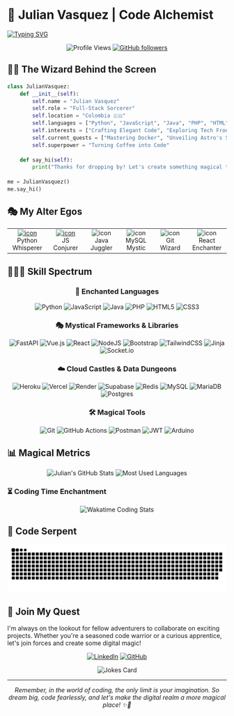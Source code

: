 # 🚀 Julian Vasquez | Code Alchemist

[![Typing SVG](https://readme-typing-svg.herokuapp.com/?font=Baloo2+Code&size=22&duration=3000&pause=1000&color=4D2EF7&center=true&vCenter=true&width=440&lines=Turning+Coffee+into+Code;Debugging+the+Universe;Building+Digital+Dreams;Crafting+Experiences)](https://git.io/typing-svg)

<div align="center">
  
![Profile Views](https://komarev.com/ghpvc/?username=midnightgb&label=Visitors&color=blueviolet&style=flat)
[![GitHub followers](https://img.shields.io/github/followers/midnightgb?label=Follow&style=social)](https://github.com/midnightgb)

</div>

## 🧙‍♂️ The Wizard Behind the Screen

```python
class JulianVasquez:
    def __init__(self):
        self.name = "Julian Vasquez"
        self.role = "Full-Stack Sorcerer"
        self.location = "Colombia 🇨🇴"
        self.languages = ["Python", "JavaScript", "Java", "PHP", "HTML", "CSS"]
        self.interests = ["Crafting Elegant Code", "Exploring Tech Frontiers", "Solving Digital Puzzles"]
        self.current_quests = ["Mastering Docker", "Unveiling Astro's Secrets"]
        self.superpower = "Turning Coffee into Code"
    
    def say_hi(self):
        print("Thanks for dropping by! Let's create something magical together. ✨")

me = JulianVasquez()
me.say_hi()
```

## 🎭 My Alter Egos

<table>
  <tr>
    <td align="center" width="96">
      <a href="#python">
        <img src="https://techstack-generator.vercel.app/python-icon.svg" alt="icon" width="65" height="65" />
      </a>
      <br>Python Whisperer
    </td>
    <td align="center" width="96">
      <a href="#javascript">
        <img src="https://techstack-generator.vercel.app/js-icon.svg" alt="icon" width="65" height="65" />
      </a>
      <br>JS Conjurer
    </td>
    <td align="center" width="96">
      <img src="https://techstack-generator.vercel.app/java-icon.svg" alt="icon" width="65" height="65" />
      <br>Java Juggler
    </td>
    <td align="center" width="96">
      <img src="https://techstack-generator.vercel.app/mysql-icon.svg" alt="icon" width="65" height="65" />
      <br>MySQL Mystic
    </td>
    <td align="center" width="96">
      <img src="https://techstack-generator.vercel.app/github-icon.svg" alt="icon" width="65" height="65" />
      <br>Git Wizard
    </td>
    <td align="center" width="96">
      <img src="https://techstack-generator.vercel.app/react-icon.svg" alt="icon" width="65" height="65" />
      <br>React Enchanter
    </td>
  </tr>
</table>

## 👨🏼‍💻 Skill Spectrum

<div align="center">

### 🌟 Enchanted Languages
![Python](https://img.shields.io/badge/python-3670A0?style=for-the-badge&logo=python&logoColor=ffdd54)
![JavaScript](https://img.shields.io/badge/javascript-%23323330.svg?style=for-the-badge&logo=javascript&logoColor=%23F7DF1E)
![Java](https://img.shields.io/badge/java-%23ED8B00.svg?style=for-the-badge&logo=openjdk&logoColor=white)
![PHP](https://img.shields.io/badge/php-%23777BB4.svg?style=for-the-badge&logo=php&logoColor=white)
![HTML5](https://img.shields.io/badge/html5-%23E34F26.svg?style=for-the-badge&logo=html5&logoColor=white)
![CSS3](https://img.shields.io/badge/css3-%231572B6.svg?style=for-the-badge&logo=css3&logoColor=white)

### 🎭 Mystical Frameworks & Libraries
![FastAPI](https://img.shields.io/badge/FastAPI-005571?style=for-the-badge&logo=fastapi)
![Vue.js](https://img.shields.io/badge/vue.js-%2335495e.svg?style=for-the-badge&logo=vuedotjs&logoColor=%234FC08D)
![React](https://img.shields.io/badge/react-%2320232a.svg?style=for-the-badge&logo=react&logoColor=%2361DAFB)
![NodeJS](https://img.shields.io/badge/node.js-6DA55F?style=for-the-badge&logo=node.js&logoColor=white)
![Bootstrap](https://img.shields.io/badge/bootstrap-%238511FA.svg?style=for-the-badge&logo=bootstrap&logoColor=white)
![TailwindCSS](https://img.shields.io/badge/tailwindcss-%2338B2AC.svg?style=for-the-badge&logo=tailwind-css&logoColor=white)
![Jinja](https://img.shields.io/badge/jinja-white.svg?style=for-the-badge&logo=jinja&logoColor=black)
![Socket.io](https://img.shields.io/badge/Socket.io-black?style=for-the-badge&logo=socket.io&badgeColor=010101)

### ☁️ Cloud Castles & Data Dungeons
![Heroku](https://img.shields.io/badge/heroku-%23430098.svg?style=for-the-badge&logo=heroku&logoColor=white)
![Vercel](https://img.shields.io/badge/vercel-%23000000.svg?style=for-the-badge&logo=vercel&logoColor=white)
![Render](https://img.shields.io/badge/Render-%46E3B7.svg?style=for-the-badge&logo=render&logoColor=white)
![Supabase](https://img.shields.io/badge/Supabase-3ECF8E?style=for-the-badge&logo=supabase&logoColor=white)
![Redis](https://img.shields.io/badge/redis-%23DD0031.svg?style=for-the-badge&logo=redis&logoColor=white)
![MySQL](https://img.shields.io/badge/mysql-4479A1.svg?style=for-the-badge&logo=mysql&logoColor=white)
![MariaDB](https://img.shields.io/badge/MariaDB-003545?style=for-the-badge&logo=mariadb&logoColor=white)
![Postgres](https://img.shields.io/badge/postgres-%23316192.svg?style=for-the-badge&logo=postgresql&logoColor=white)

### 🛠️ Magical Tools
![Git](https://img.shields.io/badge/git-%23F05033.svg?style=for-the-badge&logo=git&logoColor=white)
![GitHub Actions](https://img.shields.io/badge/github%20actions-%232671E5.svg?style=for-the-badge&logo=githubactions&logoColor=white)
![Postman](https://img.shields.io/badge/Postman-FF6C37?style=for-the-badge&logo=postman&logoColor=white)
![JWT](https://img.shields.io/badge/JWT-black?style=for-the-badge&logo=JSON%20web%20tokens)
![Arduino](https://img.shields.io/badge/-Arduino-00979D?style=for-the-badge&logo=Arduino&logoColor=white)

</div>

## 📊 Magical Metrics

<div align="center">
  <img src="https://readme-stats-two-pi.vercel.app/api?username=midnightgb&show_icons=true&theme=radical&hide_border=true&count_private=true" height="170" alt="Julian's GitHub Stats" />
  <img src="https://readme-stats-two-pi.vercel.app/api/top-langs?username=midnightgb&layout=compact&theme=radical&hide_border=true&langs_count=6" height="170" alt="Most Used Languages" />
</div>

### ⏳ Coding Time Enchantment

<div align="center">
  <img src="https://github-readme-stats.vercel.app/api/wakatime?username=midnightgb&theme=radical&langs_count=5&hide=html,css" height="170" alt="Wakatime Coding Stats"/>
</div>

## 🐍 Code Serpent

<picture>
  <source media="(prefers-color-scheme: dark)" srcset="https://raw.githubusercontent.com/Midnightgb/Midnightgb/output/snake-dark.svg" />
  <source media="(prefers-color-scheme: light)" srcset="https://raw.githubusercontent.com/Midnightgb/Midnightgb/output/snake.svg" />
  <img alt="GitHub Contribution Snake" src="https://raw.githubusercontent.com/Midnightgb/Midnightgb/output/snake.svg" />
</picture>

## 🌟 Join My Quest

I'm always on the lookout for fellow adventurers to collaborate on exciting projects. Whether you're a seasoned code warrior or a curious apprentice, let's join forces and create some digital magic!

<div align="center">

[![LinkedIn](https://img.shields.io/badge/LinkedIn-%230077B5.svg?style=for-the-badge&logo=linkedin&logoColor=white)](https://www.linkedin.com/in/julianvm/)
[![GitHub](https://img.shields.io/badge/GitHub-%23121011.svg?style=for-the-badge&logo=github&logoColor=white)](https://github.com/midnightgb)

</div>

<div align="center">
  <img src="https://readme-jokes.vercel.app/api?theme=radical" alt="Jokes Card" />
</div>

---

<div align="center">
  <i>Remember, in the world of coding, the only limit is your imagination. So dream big, code fearlessly, and let's make the digital realm a more magical place! ✨🚀</i>
</div>
